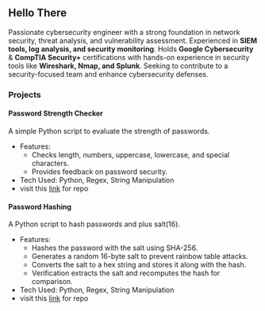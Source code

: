 ## Hello There
Passionate cybersecurity engineer with a strong foundation in network security, threat analysis, and vulnerability assessment. Experienced in **SIEM tools, log analysis, and security monitoring**. Holds **Google Cybersecurity** & **CompTIA Security+** certifications with hands-on experience in security tools like **Wireshark, Nmap, and Splunk**. Seeking to contribute to a security-focused team and enhance cybersecurity defenses.
### Projects
#### Password Strength Checker
A simple Python script to evaluate the strength of passwords.
* Features:
  * Checks length, numbers, uppercase, lowercase, and special characters.
  * Provides feedback on password security.
* Tech Used: Python, Regex, String Manipulation
* visit this [link](https://github.com/Abdifatah206/CyberSecurity-Portfolio/blob/main/password_strength_checker.py) for repo
#### Password Hashing 
A Python script to hash passwords and plus salt(16).
* Features:
  * Hashes the password with the salt using SHA-256.
  * Generates a random 16-byte salt to prevent rainbow table attacks.
  * Converts the salt to a hex string and stores it along with the hash.
  * Verification extracts the salt and recomputes the hash for comparison.
* Tech Used: Python, Regex, String Manipulation
* visit this [link](https://github.com/Abdifatah206/CyberSecurity-Portfolio/blob/main/passwordhashing.py) for repo
